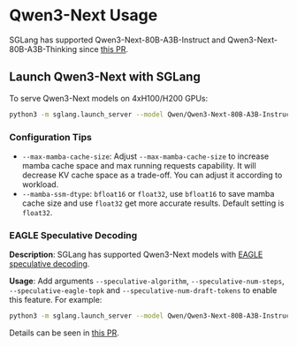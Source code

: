 # Qwen3-Next Usage

SGLang has supported Qwen3-Next-80B-A3B-Instruct and Qwen3-Next-80B-A3B-Thinking since [this PR](https://github.com/sgl-project/sglang/pull/10233).

## Launch Qwen3-Next with SGLang

To serve Qwen3-Next models on 4xH100/H200 GPUs:

```bash
python3 -m sglang.launch_server --model Qwen/Qwen3-Next-80B-A3B-Instruct --tp 4
```

### Configuration Tips
- `--max-mamba-cache-size`: Adjust `--max-mamba-cache-size` to increase mamba cache space and max running requests capability. It will decrease KV cache space as a trade-off. You can adjust it according to workload.
- `--mamba-ssm-dtype`: `bfloat16` or `float32`, use `bfloat16` to save mamba cache size and use `float32` get more accurate results. Default setting is `float32`.

### EAGLE Speculative Decoding
**Description**: SGLang has supported Qwen3-Next models with [EAGLE speculative decoding](https://docs.sglang.ai/backend/speculative_decoding.html#EAGLE-Decoding).

**Usage**:
Add arguments `--speculative-algorithm`, `--speculative-num-steps`, `--speculative-eagle-topk` and `--speculative-num-draft-tokens` to enable this feature. For example:

``` bash
python3 -m sglang.launch_server --model Qwen/Qwen3-Next-80B-A3B-Instruct --tp 4 --speculative-num-steps 3  --speculative-eagle-topk 1  --speculative-num-draft-tokens 4 --speculative-algo NEXTN
```

Details can be seen in [this PR](https://github.com/sgl-project/sglang/pull/10233).
